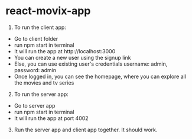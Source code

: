 # react-movix-app

1. To run the client app:
  - Go to client folder
  - run npm start in terminal
  - It will run the app at http://localhost:3000
  - You can create a new user using the signup link
  - Else, you can use existing user's credentials username: admin, password: admin
  - Once logged in, you can see the homepage, where you can explore all the movies and tv series

2. To run the server app:
  - Go to server app
  - run npm start in terminal
  - It will run the app at port 4002

3. Run the server app and client app together. It should work.
